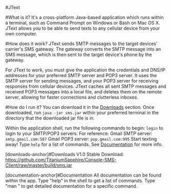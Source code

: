 #JText

#What is it?
It's a cross-platform Java-based application which runs within a terminal, such as Command Prompt on Windows or Bash on Mac OS X. JText allows you to be able to send texts to any cellular device from your own computer.

#How does it work?
JText sends SMTP messages to the target devices' carrier's SMS gateway. The gateway converts the SMTP message into an SMS message, which is then sent to the target device's phone by the gateway.

For JText to work, you must give the application the credentials and DNS/IP addresses for your preferred SMTP server and POP3 server. It uses the SMTP server for sending messages, and your POP3 server for receiving responses from cellular devices. JText caches all sent SMTP messages and received POP3 messages into a local file, and deletes them on the remote server, allowing for faster connections and clutterless inboxes. 

#How do I run it?
You can download it in the [Downloads](downloads-anchor) section. Once downloaded, run <code>java -jar sms.jar</code> within your preferred terminal in the directory that the downloaded jar file is in.

Within the application shell, run the following commands to begin:
    <code>login</code> to login to your SMTP/POP3 servers. For reference:
        Gmail SMTP server: <code>smtp.gmail.com:587</code>
        Gmail POP3 server: <code>pop.gmail.com:995</code>
    Start texting away! Type <code>help</code> for a list of commands. See [Documentation](documentation-anchor) for more info.

[downloads-anchor]#Downloads
V1.0 Stable Download: https://github.com/TitaniumSapphire/Console-SMS-Client/raw/master/build/sms.jar

[documentation-anchor]#Documentation
All documentation can be found within the app. Type "help" in the shell to get a list of commands. Type "man <command>" to get detailed documentation for a specific command.
